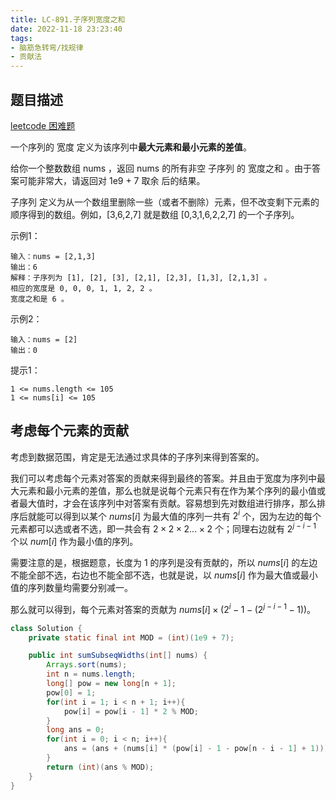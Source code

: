 ```yaml
---
title: LC-891.子序列宽度之和
date: 2022-11-18 23:23:40
tags:
- 脑筋急转弯/找规律
- 贡献法
---
```


## 题目描述
[leetcode 困难题](https://leetcode.cn/problems/sum-of-subsequence-widths/)

一个序列的 宽度 定义为该序列中**最大元素和最小元素的差值**。

给你一个整数数组 nums ，返回 nums 的所有非空 子序列 的 宽度之和 。由于答案可能非常大，请返回对 1e9 + 7 取余 后的结果。

子序列 定义为从一个数组里删除一些（或者不删除）元素，但不改变剩下元素的顺序得到的数组。例如，[3,6,2,7] 就是数组 [0,3,1,6,2,2,7] 的一个子序列。

示例1：
```
输入：nums = [2,1,3]
输出：6
解释：子序列为 [1], [2], [3], [2,1], [2,3], [1,3], [2,1,3] 。
相应的宽度是 0, 0, 0, 1, 1, 2, 2 。
宽度之和是 6 。
```

示例2：
```
输入：nums = [2]
输出：0
```

提示1：
```
1 <= nums.length <= 105
1 <= nums[i] <= 105
```
## 考虑每个元素的贡献
考虑到数据范围，肯定是无法通过求具体的子序列来得到答案的。

我们可以考虑每个元素对答案的贡献来得到最终的答案。并且由于宽度为序列中最大元素和最小元素的差值，那么也就是说每个元素只有在作为某个序列的最小值或者最大值时，才会在该序列中对答案有贡献。容易想到先对数组进行排序，那么排序后就能可以得到以某个 $nums[i]$ 为最大值的序列一共有 $2^i$ 个，因为左边的每个元素都可以选或者不选，即一共会有 $2 \times 2 \times 2 ... \times 2$ 个；同理右边就有 $2 ^{j-i-1}$ 个以 $num[i]$ 作为最小值的序列。

需要注意的是，根据题意，长度为 1 的序列是没有贡献的，所以 $nums[i]$ 的左边不能全部不选，右边也不能全部不选，也就是说，以 $nums[i]$ 作为最大值或最小值的序列数量均需要分别减一。

那么就可以得到，每个元素对答案的贡献为 $nums[i] \times (2^i - 1 - (2^{j-i-1} - 1) )$。

```Java
class Solution {
    private static final int MOD = (int)(1e9 + 7);

    public int sumSubseqWidths(int[] nums) {
        Arrays.sort(nums);
        int n = nums.length;
        long[] pow = new long[n + 1];
        pow[0] = 1;
        for(int i = 1; i < n + 1; i++){
            pow[i] = pow[i - 1] * 2 % MOD;
        }
        long ans = 0;
        for(int i = 0; i < n; i++){
            ans = (ans + (nums[i] * (pow[i] - 1 - pow[n - i - 1] + 1)))% MOD;
        }
        return (int)(ans % MOD);
    }
}
```